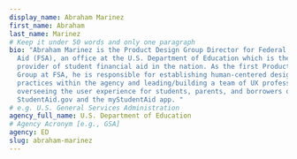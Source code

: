 ```yaml
---
display_name: Abraham Marinez
first_name: Abraham
last_name: Marinez
# Keep it under 50 words and only one paragraph
bio: "Abraham Marinez is the Product Design Group Director for Federal Student
  Aid (FSA), an office at the U.S. Department of Education which is the largest
  provider of student financial aid in the nation. As the first Product Design
  Group at FSA, he is responsible for establishing human-centered design
  practices within the agency and leading/building a team of UX professionals
  overseeing the user experience for students, parents, and borrowers on
  StudentAid.gov and the myStudentAid app. "
# e.g. U.S. General Services Administration
agency_full_name: U.S. Department of Education
# Agency Acronym [e.g., GSA]
agency: ED
slug: abraham-marinez
---
```


